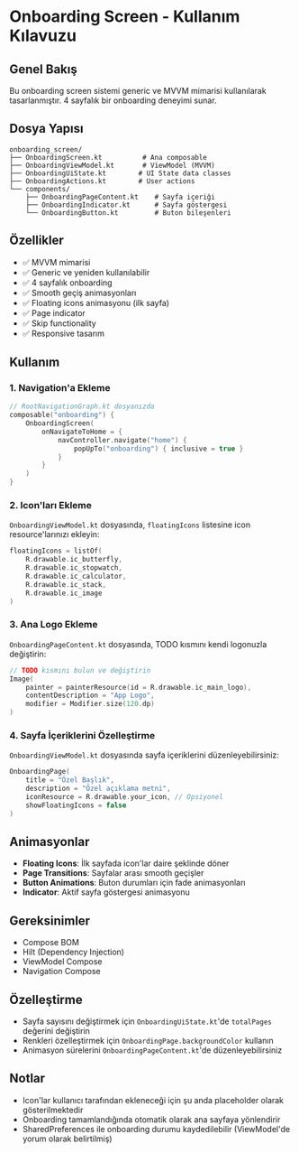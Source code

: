 # Onboarding Screen - Kullanım Kılavuzu

## Genel Bakış
Bu onboarding screen sistemi generic ve MVVM mimarisi kullanılarak tasarlanmıştır. 4 sayfalık bir onboarding deneyimi sunar.

## Dosya Yapısı
```
onboarding_screen/
├── OnboardingScreen.kt          # Ana composable
├── OnboardingViewModel.kt       # ViewModel (MVVM)
├── OnboardingUiState.kt        # UI State data classes
├── OnboardingActions.kt        # User actions
└── components/
    ├── OnboardingPageContent.kt    # Sayfa içeriği
    ├── OnboardingIndicator.kt      # Sayfa göstergesi
    └── OnboardingButton.kt         # Buton bileşenleri
```

## Özellikler
- ✅ MVVM mimarisi
- ✅ Generic ve yeniden kullanılabilir
- ✅ 4 sayfalık onboarding
- ✅ Smooth geçiş animasyonları
- ✅ Floating icons animasyonu (ilk sayfa)
- ✅ Page indicator
- ✅ Skip functionality
- ✅ Responsive tasarım

## Kullanım

### 1. Navigation'a Ekleme
```kotlin
// RootNavigationGraph.kt dosyanızda
composable("onboarding") {
    OnboardingScreen(
        onNavigateToHome = {
            navController.navigate("home") {
                popUpTo("onboarding") { inclusive = true }
            }
        }
    )
}
```

### 2. Icon'ları Ekleme
`OnboardingViewModel.kt` dosyasında, `floatingIcons` listesine icon resource'larınızı ekleyin:

```kotlin
floatingIcons = listOf(
    R.drawable.ic_butterfly,
    R.drawable.ic_stopwatch,
    R.drawable.ic_calculator,
    R.drawable.ic_stack,
    R.drawable.ic_image
)
```

### 3. Ana Logo Ekleme
`OnboardingPageContent.kt` dosyasında, TODO kısmını kendi logonuzla değiştirin:

```kotlin
// TODO kısmını bulun ve değiştirin
Image(
    painter = painterResource(id = R.drawable.ic_main_logo),
    contentDescription = "App Logo",
    modifier = Modifier.size(120.dp)
)
```

### 4. Sayfa İçeriklerini Özelleştirme
`OnboardingViewModel.kt` dosyasında sayfa içeriklerini düzenleyebilirsiniz:

```kotlin
OnboardingPage(
    title = "Özel Başlık",
    description = "Özel açıklama metni",
    iconResource = R.drawable.your_icon, // Opsiyonel
    showFloatingIcons = false
)
```

## Animasyonlar
- **Floating Icons**: İlk sayfada icon'lar daire şeklinde döner
- **Page Transitions**: Sayfalar arası smooth geçişler
- **Button Animations**: Buton durumları için fade animasyonları
- **Indicator**: Aktif sayfa göstergesi animasyonu

## Gereksinimler
- Compose BOM
- Hilt (Dependency Injection)
- ViewModel Compose
- Navigation Compose

## Özelleştirme
- Sayfa sayısını değiştirmek için `OnboardingUiState.kt`'de `totalPages` değerini değiştirin
- Renkleri özelleştirmek için `OnboardingPage.backgroundColor` kullanın
- Animasyon sürelerini `OnboardingPageContent.kt`'de düzenleyebilirsiniz

## Notlar
- Icon'lar kullanıcı tarafından ekleneceği için şu anda placeholder olarak gösterilmektedir
- Onboarding tamamlandığında otomatik olarak ana sayfaya yönlendirir
- SharedPreferences ile onboarding durumu kaydedilebilir (ViewModel'de yorum olarak belirtilmiş) 